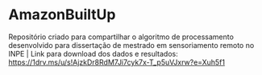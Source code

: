 # AmazonBuiltUp
Repositório criado para compartilhar o algoritmo de processamento desenvolvido para dissertação de mestrado em sensoriamento remoto no INPE
 | Link para download dos dados e resultados: https://1drv.ms/u/s!AjzkDr8RdM7Ji7cyk7x-T_p5uVJxrw?e=Xuh5f1
